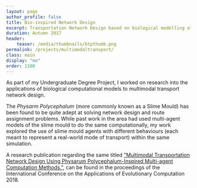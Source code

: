 ```yaml
---
layout: page
author_profile: false
title: Bio-inspired Network Design
excerpt: Transportation Network Design based on biological modelling of the Slime Mould.
duration: Autumn 2017
header:
    teaser: /media/thumbnails/btpthumb.png
permalink: /projects/multimodaltransport/
class: main
display: "no"
order: 1100
---
```


As part of my Undergraduate Degree Project, I worked on research into the applications of biological computational models to multimodal transport network design. 

The _Physarm Polycephalum_ (more commonly known as a Slime Mould) has been found to be quite adept at solving network design and route assignment problems. While past work in the area had used multi-agent models of the slime mould to do the same computationally, my work explored the use of slime mould agents with different behaviours (each meant to represent a real-world mode of transport) within the same simulation.  

A research publication regarding the same titled ["Multimodal Transportation Network Design Using Physarum Polycephalum-Inspired Multi-agent Computation Methods."](https://link.springer.com/chapter/10.1007/978-3-319-77538-8_8), can be found in the proceedings of the International Conference on the Applications of Evolutionary Computation 2018.

<!--
An overview of the work is given in the following poster.

![This image is a poster that was used to present this project at a university conference](\media\BTP\BTP_Poster.jpg)
-->

<!--
A sample video of the model in action:

<iframe class = "video" src="https://www.youtube.com/embed/oBCaUKzU_jg" frameborder="0" allow="accelerometer; autoplay; encrypted-media; gyroscope; picture-in-picture" allowfullscreen></iframe>
-->

